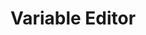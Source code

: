 ---
title: "Variable Editor"
linkTitle: "Variable Editor"
description: "This page provides a guide on referencing variable in the Variable Editor."
---